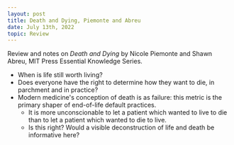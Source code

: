 ```yaml
---
layout: post
title: Death and Dying, Piemonte and Abreu
date: July 13th, 2022
topic: Review
---
```


Review and notes on *Death and Dying* by Nicole Piemonte and Shawn Abreu, MIT Press Essential Knowledge Series.

- When is life still worth living?
- Does everyone have the right to determine how they want to die, in parchment and in practice?
- Modern medicine's conception of death is as failure: this metric is the primary shaper of end-of-life default practices.
  - It is more unconscionable to let a patient which wanted to live to die than to let a patient which wanted to die to live.
  - Is this right? Would a visible deconstruction of life and death be informative here?
